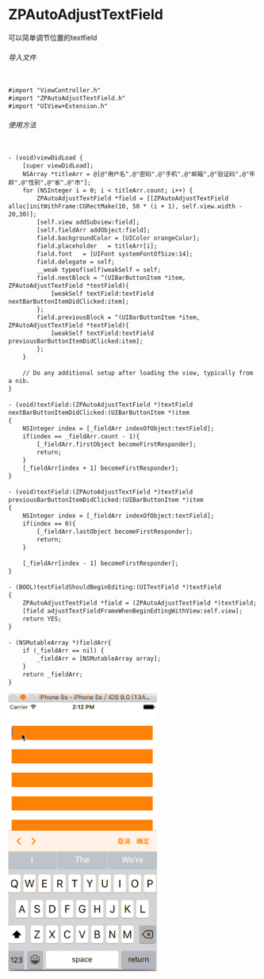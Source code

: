 # ZPAutoAdjustTextField
可以简单调节位置的textfield

###### 导入文件
<pre><code>
#import "ViewController.h"
#import "ZPAutoAdjustTextField.h"
#import "UIView+Extension.h"
</code></pre>

###### 使用方法

<pre><code>
- (void)viewDidLoad {
    [super viewDidLoad];
    NSArray *titleArr = @[@"用户名",@"密码",@"手机",@"邮箱",@"验证码",@"年龄",@"性别",@"省",@"市"];
    for (NSInteger i = 0; i < titleArr.count; i++) {
        ZPAutoAdjustTextField *field = [[ZPAutoAdjustTextField alloc]initWithFrame:CGRectMake(10, 50 * (i + 1), self.view.width - 20,30)];
        [self.view addSubview:field];
        [self.fieldArr addObject:field];
        field.backgroundColor = [UIColor orangeColor];
        field.placeholder   = titleArr[i];
        field.font   = [UIFont systemFontOfSize:14];
        field.delegate = self;
        __weak typeof(self)weakSelf = self;
        field.nextBlock = ^(UIBarButtonItem *item, ZPAutoAdjustTextField *textField){
            [weakSelf textField:textField nextBarButtonItemDidClicked:item];
        };
        field.previousBlock = ^(UIBarButtonItem *item, ZPAutoAdjustTextField *textField){
            [weakSelf textField:textField previousBarButtonItemDidClicked:item];
        };
    }

    // Do any additional setup after loading the view, typically from a nib.
}

- (void)textField:(ZPAutoAdjustTextField *)textField nextBarButtonItemDidClicked:(UIBarButtonItem *)item
{
    NSInteger index = [_fieldArr indexOfObject:textField];
    if(index == _fieldArr.count - 1){
        [_fieldArr.firstObject becomeFirstResponder];
        return;
    }
    [_fieldArr[index + 1] becomeFirstResponder];
}

- (void)textField:(ZPAutoAdjustTextField *)textField previousBarButtonItemDidClicked:(UIBarButtonItem *)item
{
    NSInteger index = [_fieldArr indexOfObject:textField];
    if(index == 0){
        [_fieldArr.lastObject becomeFirstResponder];
        return;
    }
    
    [_fieldArr[index - 1] becomeFirstResponder];
}

- (BOOL)textFieldShouldBeginEditing:(UITextField *)textField
{
    ZPAutoAdjustTextField *field = (ZPAutoAdjustTextField *)textField;
    [field adjustTextFieldFrameWhenBeginEdtingWithView:self.view];
    return YES;
}

- (NSMutableArray *)fieldArr{
    if (_fieldArr == nil) {
        _fieldArr = [NSMutableArray array];
    }
    return _fieldArr;
}
</code></pre>

![](https://github.com/NewUnsigned/ZPAutoAdjustTextField/blob/master/ZPAutoAdjustTextField/2015-11-06%2014_23_43.gif)
